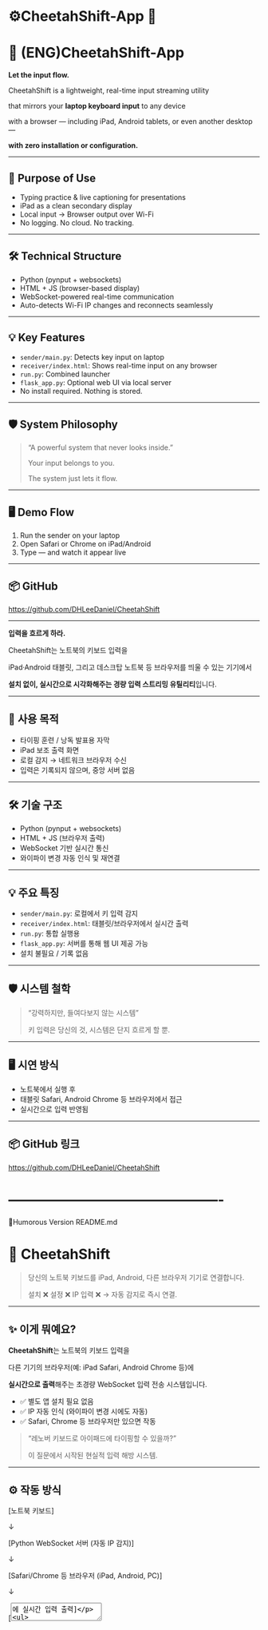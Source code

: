 # ⚙️CheetahShift-App 🐆

# 🐆 (ENG)CheetahShift-App

**Let the input flow.**

CheetahShift is a lightweight, real-time input streaming utility

that mirrors your **laptop keyboard input** to any device

with a browser — including iPad, Android tablets, or even another desktop —

**with zero installation or configuration.**

---

## 🎯 Purpose of Use

- Typing practice & live captioning for presentations
- iPad as a clean secondary display
- Local input → Browser output over Wi-Fi
- No logging. No cloud. No tracking.

---

## 🛠 Technical Structure

- Python (pynput + websockets)
- HTML + JS (browser-based display)
- WebSocket-powered real-time communication
- Auto-detects Wi-Fi IP changes and reconnects seamlessly

---

## 💡 Key Features

- `sender/main.py`: Detects key input on laptop
- `receiver/index.html`: Shows real-time input on any browser
- `run.py`: Combined launcher
- `flask_app.py`: Optional web UI via local server
- No install required. Nothing is stored.

---

## 🛡 System Philosophy

> “A powerful system that never looks inside.”
> 
> 
> Your input belongs to you.
> 
> The system just lets it flow.
> 

---

## 🖥 Demo Flow

1. Run the sender on your laptop
2. Open Safari or Chrome on iPad/Android
3. Type — and watch it appear live

---

## 📦 GitHub

https://github.com/DHLeeDaniel/CheetahShift


-----


**입력을 흐르게 하라.**

CheetahShift는 노트북의 키보드 입력을

iPad·Android 태블릿, 그리고 데스크탑 노트북 등 브라우저를 띄울 수 있는 기기에서

**설치 없이, 실시간으로 시각화해주는 경량 입력 스트리밍 유틸리티**입니다.

---

## 🎯 사용 목적

- 타이핑 훈련 / 낭독 발표용 자막
- iPad 보조 출력 화면
- 로컬 감지 → 네트워크 브라우저 수신
- 입력은 기록되지 않으며, 중앙 서버 없음

---

## 🛠 기술 구조

- Python (pynput + websockets)
- HTML + JS (브라우저 출력)
- WebSocket 기반 실시간 통신
- 와이파이 변경 자동 인식 및 재연결

---

## 💡 주요 특징

- `sender/main.py`: 로컬에서 키 입력 감지
- `receiver/index.html`: 태블릿/브라우저에서 실시간 출력
- `run.py`: 통합 실행용
- `flask_app.py`: 서버를 통해 웹 UI 제공 가능
- 설치 불필요 / 기록 없음

---

## 🛡 시스템 철학

> “강력하지만, 들여다보지 않는 시스템”
> 
> 
> 키 입력은 당신의 것, 시스템은 단지 흐르게 할 뿐.
> 

---

## 🖥 시연 방식

- 노트북에서 실행 후
- 태블릿 Safari, Android Chrome 등 브라우저에서 접근
- 실시간으로 입력 반영됨

---

## 📦 GitHub 링크

https://github.com/DHLeeDaniel/CheetahShift 

# ———————————————-
🤣Humorous Version README.md

# 🐆 CheetahShift

> 당신의 노트북 키보드를 iPad, Android, 다른 브라우저 기기로 연결합니다.
> 
> 
> 설치 ❌ 설정 ❌ IP 입력 ❌ → 자동 감지로 즉시 연결.
> 

---

## ✨ 이게 뭐예요?

**CheetahShift**는 노트북의 키보드 입력을

다른 기기의 브라우저(예: iPad Safari, Android Chrome 등)에

**실시간으로 출력**해주는 초경량 WebSocket 입력 전송 시스템입니다.

- ✅ 별도 앱 설치 필요 없음
- ✅ IP 자동 인식 (와이파이 변경 시에도 자동)
- ✅ Safari, Chrome 등 브라우저만 있으면 작동

> “레노버 키보드로 아이패드에 타이핑할 수 있을까?”
> 
> 
> 이 질문에서 시작된 현실적 입력 해방 시스템.
> 

---

## ⚙️ 작동 방식

[노트북 키보드]

↓

[Python WebSocket 서버 (자동 IP 감지)]

↓

[Safari/Chrome 등 브라우저 (iPad, Android, PC)]

↓

[<textarea>에 실시간 입력 출력]

- 로컬 와이파이 환경에서 작동
- IP 변경 시에도 자동 인식하여 연결 유지
- 설치나 인증 없이 브라우저에서 바로 실행

---

## ✅ 지원 기기

- iPad (Safari)
- Android 태블릿 (Chrome)
- 다른 노트북/PC (어떤 브라우저든 OK)

> 어디든 브라우저만 있다면 입력의 목적지가 될 수 있습니다.
> 

---

## 🚀 사용 방법

1. 노트북에서 실행:

```bash
python sender/main.py

```

> http://[자동 표시된 IP 주소]:8765        👈  페이지를 열면 바로 입력 수신 대기 상태가 됩니다.
> 

---

## 🛠️ 기술 스택 & 구조

- Python (WebSocket + keyboard input)
- JavaScript (WebSocket client)
- HTML + CSS (브라우저 UI)

CheetahShift/
├── sender/       # 입력 감지 + 서버
│   └── [main.py](http://main.py/)
├── receiver/     # HTML + JS 수신기
│   ├── index.html
│   ├── app.js
│   └── style.css
├── [README.md](http://readme.md/)
└── LICENSE

## 🔐 보안 & 철학

- 우리는 시스템을 해킹하지 않습니다
- 기기에 들어가지 않습니다
- 오직 입력만 흐르게 합니다

> "We don’t hack the device. We let the input flow."
> 

---

## 📌 향후 추가 기능 (예정)

- 디바이스 인증/페어링 (토큰 기반)
- 감정 기반 입력 시각화 (Cheetah-Fin 연계)
- 모바일용 네이티브 수신기 앱

---

## 📦 GitHub 링크

https://github.com/DHLeeDaniel/CheetahShift 

## 🧪 License

MIT License

© 2025 이동훈 (Lee DongHun)

> CheetahShift – 설치 없이 타자만 흐르게.
> 
> 
> 키보드는 그대로, 입력은 어디로든.
>

